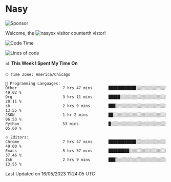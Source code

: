 # Nasy

<!--
<p align="center">
<img height="200" src="https://github-readme-stats.vercel.app/api?username=nasyxx&count_private=true&show_icons=true&theme=dracula&include_all_commits=true"/>
<img height="200" src="https://github-readme-stats.vercel.app/api/top-langs/?username=nasyxx&theme=dracula&hide=html,jupyter+notebook&count_private=true&show_icons=true"/>
</p>

  
----------------
-->

![Sponsor](https://img.shields.io/static/v1.svg?label=Sponsor&message=%E2%9D%A4&logo=GitHub&style=flat&color=pink)
 
Welcome, the ![nasyxx visitor counter](https://count.getloli.com/get/@nasyxx?theme=rule34)th vistor!
 
<!--START_SECTION:waka-->
![Code Time](http://img.shields.io/badge/Code%20Time-3%2C518%20hrs%2035%20mins-blue)

![Lines of code](https://img.shields.io/badge/From%20Hello%20World%20I%27ve%20Written-6.2%20million%20lines%20of%20code-blue)

📊 **This Week I Spent My Time On** 

```text
🕑︎ Time Zone: America/Chicago

💬 Programming Languages: 
Other                    7 hrs 47 mins       ████████████░░░░░░░░░░░░░   49.02 % 
Org                      3 hrs 11 mins       █████░░░░░░░░░░░░░░░░░░░░   20.11 % 
sh                       2 hrs 9 mins        ███░░░░░░░░░░░░░░░░░░░░░░   13.55 % 
JSON                     1 hr 2 mins         ██░░░░░░░░░░░░░░░░░░░░░░░   06.53 % 
Python                   53 mins             █░░░░░░░░░░░░░░░░░░░░░░░░   05.60 % 

🔥 Editors: 
Chrome                   7 hrs 47 mins       ████████████░░░░░░░░░░░░░   49.00 % 
Emacs                    5 hrs 57 mins       █████████░░░░░░░░░░░░░░░░   37.46 % 
Zsh                      2 hrs 9 mins        ███░░░░░░░░░░░░░░░░░░░░░░   13.55 % 
```


 Last Updated on 16/05/2023 11:24:05 UTC
<!--END_SECTION:waka-->

<!-- ![visitors](https://visitor-badge.laobi.icu/badge?page_id=nasyxx.nasyxx) -->
